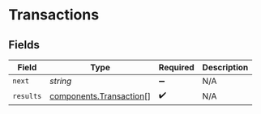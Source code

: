 # Transactions


## Fields

| Field                                                              | Type                                                               | Required                                                           | Description                                                        |
| ------------------------------------------------------------------ | ------------------------------------------------------------------ | ------------------------------------------------------------------ | ------------------------------------------------------------------ |
| `next`                                                             | *string*                                                           | :heavy_minus_sign:                                                 | N/A                                                                |
| `results`                                                          | [components.Transaction](../../models/components/transaction.md)[] | :heavy_check_mark:                                                 | N/A                                                                |
